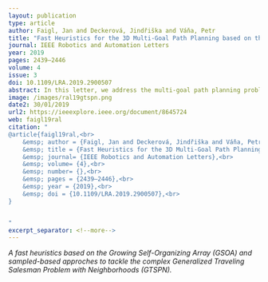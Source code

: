 ```yaml
---
layout: publication
type: article
author: Faigl, Jan and Deckerová, Jindřiška and Váňa, Petr
title: "Fast Heuristics for the 3D Multi-Goal Path Planning based on the Generalized Traveling Salesman Problem with Neighborhoods"
journal: IEEE Robotics and Automation Letters
year: 2019
pages: 2439–2446
volume: 4
issue: 3
doi: 10.1109/LRA.2019.2900507
abstract: In this letter, we address the multi-goal path planning problem to determine a cost-efficient path to visit a set of three-dimensional regions. The problem is a variant of the traveling salesman problem with neighborhoods (TSPN) where an individual neighborhood consists of multiple regions, and the problem is to determine a shortest multi-goal path to visit at least one region of each neighborhood. Because each neighborhood may consist of several regions, it forms a neighborhood set, and the problem is called the generalized TSPN (GTSPN) in the literature. We propose two heuristic algorithms to provide a feasible solution of the GTSPN quickly. The first algorithm is based on a decoupled approach using a solution of the generalized TSP that is further improved by a quick post-processing procedure. Besides, we propose to employ the existing unsupervised learning technique called the growing self-organizing array to quickly find a feasible solution of the GTSPN that can be further improved by more demanding optimization. The reported results on existing benchmarks for the GTSPN indicate that both proposed heuristics provide better or competitive solutions than the state-of-the-art reference algorithm, but they are up to two orders of magnitude faster.
image: /images/ral19gtspn.png
date2: 30/01/2019
url2: https://ieeexplore.ieee.org/document/8645724
web: faigl19ral
citation: "
@article{faigl19ral,<br>
	&emsp; author = {Faigl, Jan and Deckerová, Jindřiška and Váňa, Petr},<br>
	&emsp; title = {Fast Heuristics for the 3D Multi-Goal Path Planning based on the Generalized Traveling Salesman Problem with Neighborhoods},<br>
	&emsp; journal= {IEEE Robotics and Automation Letters},<br>
	&emsp; volume= {4},<br>
	&emsp; number= {},<br>
	&emsp; pages = {2439–2446},<br>
	&emsp; year = {2019},<br>
	&emsp; doi = {10.1109/LRA.2019.2900507},<br>
}


"
excerpt_separator: <!--more-->
---
```

*A fast heuristics based on the Growing Self-Organizing Array (GSOA) and sampled-based approches to tackle the complex Generalized Traveling Salesman Problem with Neighborhoods (GTSPN).*
<!--more-->

